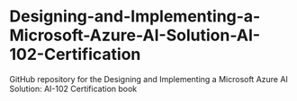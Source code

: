 # Designing-and-Implementing-a-Microsoft-Azure-AI-Solution-AI-102-Certification
GitHub repository for the Designing and Implementing a Microsoft Azure AI Solution: AI-102 Certification book
